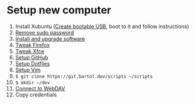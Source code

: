 # Setup new computer

1. Install Xubuntu ([Create bootable USB](/memory/create-bootable-linux-usb/), boot to it and follow instructions)
1. [Remove sudo password](/memory/remove-sudo-password/)
1. [Install and upgrade software](/memory/install-software/)
1. [Tweak Firefox](/memory/firefox-tweaks/)
1. [Tweak Xfce](/memory/xfce-tweaks/)
1. [Setup GitHub](/memory/setup-github/)
1. [Setup Dotfiles](/memory/setup-dotfiles/)
1. [Setup Vim](/memory/setup-vim/)
1. `$ git clone https://git.bartol.dev/scripts ~/scripts`
1. `$ mkdir ~/dev`
1. [Connect to WebDAV](/memory/thunar-connect-to-webdav/)
1. Copy credentials
